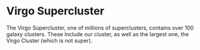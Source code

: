 # Virgo Supercluster

The Virgo Supercluster, one of millions of superclusters, contains over 100
galaxy clusters. These include our cluster, as well as the largest one, the
Virgo Cluster (which is not super).
